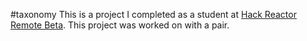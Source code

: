 #taxonomy
This is a project I completed as a student at [Hack Reactor Remote Beta](http://www.hackreactor.com/remote-beta). This project was worked on with a pair.